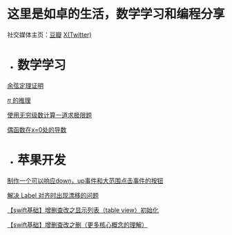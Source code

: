 # 这里是如卓的生活，数学学习和编程分享

社交媒体主页：[豆瓣](https://www.douban.com/people/173354647) [X(Twitter)](https://twitter.com/ruzhuo14881)

- # 数学学习

[余弦定理证明](https://wecache.com/math-pages/lawcosines.html)

[$\pi$ 的推理](https://wecache.com/math-pages/pow.html)

[使用无穷级数计算一道求极限题](https://wecache.com/math-pages/limby.html)

[偶函数在x=0处的导数](https://wecache.com/math-pages/derivativex0.html)



- # 苹果开发

[制作一个可以响应down，up事件和大范围点击事件的按钮](https://wecache.com/appledev/appledev-customizedbutton.html)

[解决 Label 对齐时出现漂移的问题](https://wecache.com/appledev/label-problem.html)

[【swift基础】增删查改之显示列表（table view）初始化](https://wecache.com/appledev/swift-binding-show.html)

[【swift基础】增删查改之删（更多核心概念的理解）](https://wecache.com/appledev/bindtomore.html)
